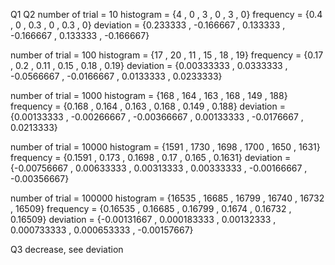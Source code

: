 Q1 Q2
number of trial = 10
histogram = {4 , 0 , 3 , 0 , 3 , 0}
frequency = {0.4 , 0 , 0.3 , 0 , 0.3 , 0}
deviation = {0.233333 , -0.166667 , 0.133333 , -0.166667 , 0.133333 , -0.166667}

number of trial = 100
histogram = {17 , 20 , 11 , 15 , 18 , 19}
frequency = {0.17 , 0.2 , 0.11 , 0.15 , 0.18 , 0.19}
deviation = {0.00333333 , 0.0333333 , -0.0566667 , -0.0166667 , 0.0133333 , 0.0233333}

number of trial = 1000
histogram = {168 , 164 , 163 , 168 , 149 , 188}
frequency = {0.168 , 0.164 , 0.163 , 0.168 , 0.149 , 0.188}
deviation = {0.00133333 , -0.00266667 , -0.00366667 , 0.00133333 , -0.0176667 , 0.0213333}

number of trial = 10000
histogram = {1591 , 1730 , 1698 , 1700 , 1650 , 1631}
frequency = {0.1591 , 0.173 , 0.1698 , 0.17 , 0.165 , 0.1631}
deviation = {-0.00756667 , 0.00633333 , 0.00313333 , 0.00333333 , -0.00166667 , -0.00356667}

number of trial = 100000
histogram = {16535 , 16685 , 16799 , 16740 , 16732 , 16509}
frequency = {0.16535 , 0.16685 , 0.16799 , 0.1674 , 0.16732 , 0.16509}
deviation = {-0.00131667 , 0.000183333 , 0.00132333 , 0.000733333 , 0.000653333 , -0.00157667}


Q3
decrease, see deviation
